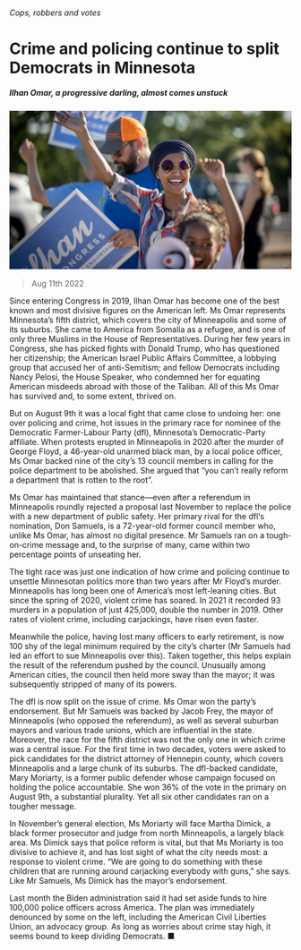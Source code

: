###### Cops, robbers and votes

# Crime and policing continue to split Democrats in Minnesota 

##### Ilhan Omar, a progressive darling, almost comes unstuck 

![image](images/20220813_BLP504.jpg) 

> Aug 11th 2022 

Since entering Congress in 2019, Ilhan Omar has become one of the best known and most divisive figures on the American left. Ms Omar represents Minnesota’s fifth district, which covers the city of Minneapolis and some of its suburbs. She came to America from Somalia as a refugee, and is one of only three Muslims in the House of Representatives. During her few years in Congress, she has picked fights with Donald Trump, who has questioned her citizenship; the American Israel Public Affairs Committee, a lobbying group that accused her of anti-Semitism; and fellow Democrats including Nancy Pelosi, the House Speaker, who condemned her for equating American misdeeds abroad with those of the Taliban. All of this Ms Omar has survived and, to some extent, thrived on.

But on August 9th it was a local fight that came close to undoing her: one over policing and crime, hot issues in the primary race for nominee of the Democratic Farmer-Labour Party (dfl), Minnesota’s Democratic-Party affiliate. When protests erupted in Minneapolis in 2020 after the murder of George Floyd, a 46-year-old unarmed black man, by a local police officer, Ms Omar backed nine of the city’s 13 council members in calling for the police department to be abolished. She argued that “you can’t really reform a department that is rotten to the root”.

Ms Omar has maintained that stance—even after a referendum in Minneapolis roundly rejected a proposal last November to replace the police with a new department of public safety. Her primary rival for the dfl‘s nomination, Don Samuels, is a 72-year-old former council member who, unlike Ms Omar, has almost no digital presence. Mr Samuels ran on a tough-on-crime message and, to the surprise of many, came within two percentage points of unseating her.

The tight race was just one indication of how crime and policing continue to unsettle Minnesotan politics more than two years after Mr Floyd’s murder. Minneapolis has long been one of America’s most left-leaning cities. But since the spring of 2020, violent crime has soared. In 2021 it recorded 93 murders in a population of just 425,000, double the number in 2019. Other rates of violent crime, including carjackings, have risen even faster.

Meanwhile the police, having lost many officers to early retirement, is now 100 shy of the legal minimum required by the city’s charter (Mr Samuels had led an effort to sue Minneapolis over this). Taken together, this helps explain the result of the referendum pushed by the council. Unusually among American cities, the council then held more sway than the mayor; it was subsequently stripped of many of its powers.

The dfl is now split on the issue of crime. Ms Omar won the party’s endorsement. But Mr Samuels was backed by Jacob Frey, the mayor of Minneapolis (who opposed the referendum), as well as several suburban mayors and various trade unions, which are influential in the state. Moreover, the race for the fifth district was not the only one in which crime was a central issue. For the first time in two decades, voters were asked to pick candidates for the district attorney of Hennepin county, which covers Minneapolis and a large chunk of its suburbs. The dfl-backed candidate, Mary Moriarty, is a former public defender whose campaign focused on holding the police accountable. She won 36% of the vote in the primary on August 9th, a substantial plurality. Yet all six other candidates ran on a tougher message.

In November’s general election, Ms Moriarty will face Martha Dimick, a black former prosecutor and judge from north Minneapolis, a largely black area. Ms Dimick says that police reform is vital, but that Ms Moriarty is too divisive to achieve it, and has lost sight of what the city needs most: a response to violent crime. “We are going to do something with these children that are running around carjacking everybody with guns,” she says. Like Mr Samuels, Ms Dimick has the mayor’s endorsement.

Last month the Biden administration said it had set aside funds to hire 100,000 police officers across America. The plan was immediately denounced by some on the left, including the American Civil Liberties Union, an advocacy group. As long as worries about crime stay high, it seems bound to keep dividing Democrats. ■


